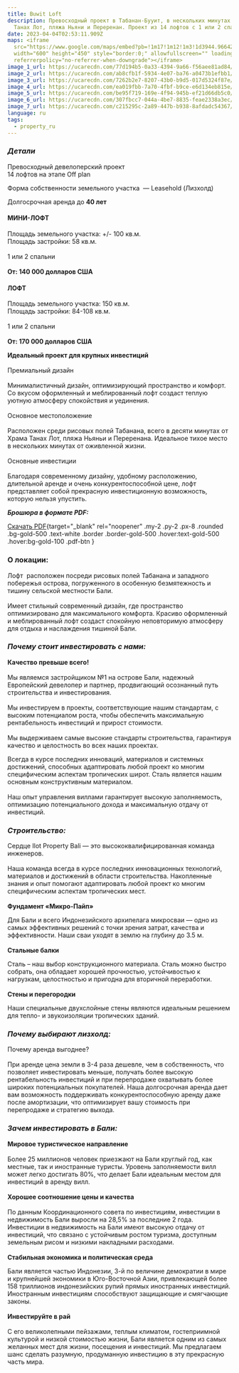 ```yaml
---
title: Buwit Loft
description: Превосходный проект в Табанан-Бууит, в нескольких минутах от Храма
  Танах Лот, пляжа Ньяни и Переренан. Проект из 14 лофтов с 1 или 2 спальнями.
date: 2023-04-04T02:53:11.909Z
maps: <iframe
  src="https://www.google.com/maps/embed?pb=!1m17!1m12!1m3!1d3944.9664223616037!2d115.12263925013983!3d-8.599222193789354!2m3!1f0!2f0!3f0!3m2!1i1024!2i768!4f13.1!3m2!1m1!2zOMKwMzUnNTcuMiJTIDExNcKwMDcnMjkuNCJF!5e0!3m2!1sen!2sid!4v1680577376617!5m2!1sen!2sid"
  width="600" height="450" style="border:0;" allowfullscreen="" loading="lazy"
  referrerpolicy="no-referrer-when-downgrade"></iframe>
image_1_url: https://ucarecdn.com/77d194b5-0a33-4394-9a66-f56aee81ad84/
image_2_url: https://ucarecdn.com/ab8cfb1f-5934-4e07-ba76-a0473b1efbb1/
image_3_url: https://ucarecdn.com/7262b2e7-8207-43b0-b9d5-017d5324f87e/
image_4_url: https://ucarecdn.com/ea019fbb-7a70-4fbf-b9ce-e6d134eb815e/
image_5_url: https://ucarecdn.com/be95f719-169e-4f94-945b-ef21d66db5c0/
image_6_url: https://ucarecdn.com/307fbcc7-044a-4be7-8835-feae2338a3ec/
image_7_url: https://ucarecdn.com/c215295c-2a89-447b-b938-8afdadc54367/
language: ru
tags:
  - property_ru
---
```

### ***Детали***

Превосходный девелоперский проект\
1﻿4 лофтов на этапе Off plan

Форма собственности земельного участка  — Leasehold (Лизхолд)

Долгосрочная аренда до **40 лет** 

#### **МИНИ-ЛОФТ**

Площадь земельного участка: +/- 100 кв.м.\
Площадь застройки: 58 кв.м.\
\
1 или 2 спальни\
\
**От: 140 000 долларов США**

#### **ЛОФТ**

Площадь земельного участка: 150 кв.м.\
Площадь застройки: 84-108 кв.м.\
\
1 или 2 спальни\
\
**От: 170 000 долларов США**

**Идеальный проект для крупных инвестиций**\
\
Премиальный дизайн\
\
Минималистичный дизайн, оптимизирующий пространство и комфорт. Со вкусом оформленный и меблированный лофт создаст теплую уютную атмосферу спокойствия и уединения.\
\
Основное местоположение\
\
Расположен среди рисовых полей Табанана, всего в десяти минутах от Храма Танах Лот, пляжа Ньяньи и Переренана. Идеальное тихое место в нескольких минутах от оживленной жизни. \
\
Основные инвестиции\
\
Благодаря современному дизайну, удобному расположению, длительной аренде и очень конкурентоспособной цене, лофт представляет собой прекрасную инвестиционную возможность, которую нельзя упустить.

***Брошюра в формате PDF:***

[Скачать PDF](https://ilotinvest.com/static/pdfs/villa-buwit/brochure-20230406-ru.pdf){target="_blank" rel="noopener" .my-2 .py-2 .px-8 .rounded .bg-gold-500 .text-white .border .border-gold-500 .hover:text-gold-500 .hover:bg-gold-100 .pdf-btn }

### О локации: 

Лофт  расположен посреди рисовых полей Табанана и западного побережья острова, погруженного в особенную безмятежность и тишину сельской местности Бали.\
\
Имеет стильный современный дизайн, где пространство оптимизировано для максимального комфорта. Красиво оформленный и меблированный лофт создаст спокойную неповторимую атмосферу для отдыха и наслаждения тишиной Бали.

### ***Почему стоит инвестировать с нами:***

**Качество превыше всего!**\
\
Мы являемся застройщиком №1 на острове Бали, надежный Европейский девелопер и партнер, продвигающий осознанный путь строительства и инвестирования. \
\
Мы инвестируем в проекты, соответствующие нашим стандартам, с высоким потенциалом роста, чтобы обеспечить максимальную рентабельность инвестиций и прирост стоимости.\
\
Мы выдерживаем самые высокие стандарты строительства, гарантируя качество и целостность во всех наших проектах. 

Всегда в курсе последних инноваций, материалов и системных достижений, способных адаптировать любой проект ко многим специфическим аспектам тропических широт. Сталь является нашим основным конструктивным материалом.\
\
Наш опыт управления виллами гарантирует высокую заполняемость, оптимизацию потенциального дохода и максимальную отдачу от инвестиций.

### ***Строительство:***

Сердце Ilot Property Bali — это высококвалифицированная команда инженеров.\
\
Наша команда всегда в курсе последних инновационных технологий, материалов и достижений в области строительства. Накопленные знания и опыт помогают адаптировать любой проект ко многим специфическим аспектам тропических мест.\
\
**Фундамент «Микро-Пайп»**

Для Бали и всего Индонезийского архипелага микросваи — одно из самых эффективных решений с точки зрения затрат, качества и эффективности. Наши сваи уходят в землю на глубину до 3.5 м.\
\
**Стальные балки** 

Сталь – наш выбор конструкционного материала. Сталь можно быстро собрать, она обладает хорошей прочностью, устойчивостью к нагрузкам, целостностью и пригодна для вторичной переработки.\
\
**Стены и перегородки**

Наши специальные двухслойные стены являются идеальным решением для тепло- и звукоизоляции тропических зданий.

### ***Почему выбирают лизхолд:***

Почему аренда выгоднее?\
\
При аренде цена земли в 3-4 раза дешевле, чем в собственность, что позволяет инвестировать меньше, получать более высокую рентабельность инвестиций и при перепродаже охватывать более широких потенциальных покупателей. Наша долгосрочная аренда дает вам возможность поддерживать конкурентоспособную аренду даже после амортизации, что оптимизирует вашу стоимость при перепродаже и стратегию выхода.

### ***Зачем инвестировать в Бали:***

**Мировое туристическое направление**\
\
Более 25 миллионов человек приезжают на Бали круглый год, как местные, так и иностранные туристы. Уровень заполняемости вилл может легко достигать 80%, что делает Бали идеальным местом для инвестиций в аренду вилл.\
\
**Хорошее соотношение цены и качества**\
\
По данным Координационного совета по инвестициям, инвестиции в недвижимость Бали выросли на 28,5% за последние 2 года. Инвестиции в недвижимость на Бали имеют высокую отдачу от инвестиций, что связано с устойчивым ростом туризма, доступным земельным рисом и низкими накладными расходами.\
\
**Стабильная экономика и политическая среда**

Бали является частью Индонезии, 3-й по величине демократии в мире и крупнейшей экономики в Юго-Восточной Азии, привлекающей более 158 триллионов индонезийских рупий прямых иностранных инвестиций. Иностранным инвестициям способствуют защищающие и смягчающие законы.\
\
**Инвестируйте в рай**\
\
С его великолепными пейзажами, теплым климатом, гостеприимной культурой и низкой стоимостью жизни, Бали является одним из самых желанных мест для жизни, посещения и инвестиций. Мы предлагаем шанс сделать разумную, продуманную инвестицию в эту прекрасную часть мира.